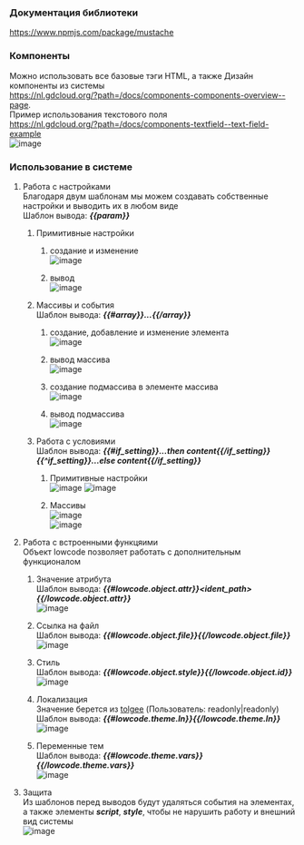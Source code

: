 ### Документация библиотеки
https://www.npmjs.com/package/mustache

### Компоненты  
Можно использовать все базовые тэги HTML, а также Дизайн компоненты из системы  
https://nl.gdcloud.org/?path=/docs/components-components-overview--page.  
Пример использования текстового поля  
https://nl.gdcloud.org/?path=/docs/components-textfield--text-field-example  
![image](https://github.com/user-attachments/assets/1153a43f-7da4-480d-acd0-ca6989c93dbd)



### Использование в системе  

1. Работа с настройками  
Благодаря двум шаблонам мы можем создавать собственные настройки и выводить их в любом виде  
Шаблон вывода: ***{{param}}***

    1. Примитивные настройки
        1. создание и изменение   
       ![image](https://github.com/user-attachments/assets/e2c4bc4a-006c-4953-bac4-f76f8de214b7)

        2. вывод  
![image](https://github.com/user-attachments/assets/5cc55f60-c8eb-4f54-a200-a7cec1cdcad8)


    2. Массивы и события  
Шаблон вывода: ***{{#array}}...{{/array}}***

        1. создание, добавление и изменение элемента  
![image](https://github.com/user-attachments/assets/850c947b-b6f0-46af-8a25-e6d26ae07d2a)

        2. вывод массива  
![image](https://github.com/user-attachments/assets/95515a45-6ddf-496b-977b-3741f6f41ea8)

        3. создание подмассива в элементе массива  
![image](https://github.com/user-attachments/assets/466504ce-5e72-4904-a8f3-0c70e189891c)

        4. вывод подмассива  
![image](https://github.com/user-attachments/assets/10413b90-8c18-49f2-852a-bcd2d07a8a08)


    3. Работа с условиями  
Шаблон вывода: ***{{#if_setting}}...then content{{/if_setting}}{{^if_setting}}...else content{{/if_setting}}***

        1. Примитивные настройки  
![image](https://github.com/user-attachments/assets/887532a1-af0e-4881-87a7-79d6a7264e65)
![image](https://github.com/user-attachments/assets/3354c9f8-4760-4bd0-828e-3348d596312e)



        2. Массивы  
![image](https://github.com/user-attachments/assets/7f960b1c-f958-45c9-8a3a-4ea9c871420b)  
![image](https://github.com/user-attachments/assets/4ca2a966-4e20-45da-999b-0f76b94f1f5d)



2. Работа с встроенными функцяими  
Объект lowcode позволяет работать с дополнительным функционалом    

    1. Значение атрибута  
Шаблон вывода: ***{{#lowcode.object.attr}}<ident_path>{{/lowcode.object.attr}}***  
![image](https://github.com/user-attachments/assets/e34502d8-08f2-450d-b8d9-57ccab7c44fa)


    2. Ссылка на файл  
Шаблон вывода: ***{{#lowcode.object.file}}<id>{{/lowcode.object.file}}***   
![image](https://github.com/user-attachments/assets/03c1d8d9-57a5-4d0c-a71a-648a2586c214)


    3. Стиль  
Шаблон вывода: ***{{#lowcode.object.style}}<id>{{/lowcode.object.id}}***  
![image](https://github.com/user-attachments/assets/e04bb095-9706-4d62-9361-13155553ef9b)


    4. Локализация  
Значение берется из [tolgee](https://tolgee.k8s-ingress-nginx.greendatasoft.ru/projects/2) (Пользователь: readonly|readonly)    
Шаблон вывода: ***{{#lowcode.theme.ln}}<ident>{{/lowcode.theme.ln}}***  
![image](https://github.com/user-attachments/assets/13a85677-4031-468a-8f93-56a6b30cff27)


    5. Переменные тем  
Шаблон вывода: ***{{#lowcode.theme.vars}}<variableName>{{/lowcode.theme.vars}}***  
![image](https://github.com/user-attachments/assets/a5e6fe5a-f08d-47b3-b19f-9f0b0ec45618)


3. Защита  
Из шаблонов перед выводов будут удаляться события на элементах, а также элементы ***script***, ***style***, чтобы не нарушить работу и внешний вид системы  
![image](https://github.com/user-attachments/assets/24c0582f-8fc1-4e73-bfe4-43983322414f)



